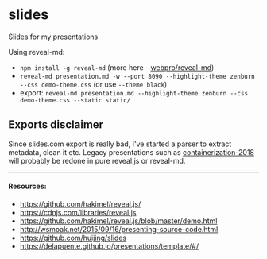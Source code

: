 # slides
Slides for my presentations


Using reveal-md:
+ `npm install -g reveal-md` (more here - [webpro/reveal-md](https://github.com/webpro/reveal-md))
+ `reveal-md presentation.md -w --port 8090 --highlight-theme zenburn --css demo-theme.css` (or use `--theme black`)
+ export: `reveal-md presentation.md --highlight-theme zenburn --css demo-theme.css --static static/`


## Exports disclaimer
Since slides.com export is really bad, I've started a parser to extract metadata, clean it etc. Legacy presentations such as [containerization-2018](containerization-2018/) will probably be redone in pure reveal.js or reveal-md.

---
#### Resources:
+ https://github.com/hakimel/reveal.js/
+ https://cdnjs.com/libraries/reveal.js
+ https://github.com/hakimel/reveal.js/blob/master/demo.html
+ http://wsmoak.net/2015/09/16/presenting-source-code.html
+ https://github.com/huijing/slides
+ https://delapuente.github.io/presentations/template/#/
